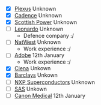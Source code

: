 - [x] [Plexus](https://www.linkedin.com/jobs/view/3779502729/?eBP=CwEAAAGMj2BJUAycuaGw3lptuVYGoyUMkDgPflP0KxSsHJFS4BwzZtvDKXxDhAJ1HGRy5LneTwFXRk9j9waT3caqqo9QWL84SJV5FrLIGR3Z7PYegpbxTy3f2o66_JzIvVRZZdjz3vFPyVtj09CJ5QYQ580LuRLXzqOrmwrdHgKy-ScnAtBhoipaDFjjOX1Hk3cvYV4eAOqiEA-tziSTY3Je3SLUzM_hrO7dcftVp2zatt9leyLHbYs1eRMw9129lKGJUSpH7oe218hFT0nJsjfcfNWOxCQcwiyPqUa-ipsnggAoRPVGlzsTAiz4EVQ1JF7UVHguSM9jDOvb5OhmpD56pwU3EdCltF943oo_u8WmbeTzam3QnZc9XzReFsSvevJg0UR2XYwAE4E&refId=2w7lMLMq6olmSuc21J%2B3fQ%3D%3D&trackingId=AL71ja5BbT39%2Fk9898jGjA%3D%3D&trk=flagship3_search_srp_jobs) Unknown
- [x] [Cadence](https://www.linkedin.com/jobs/view/software-intern-at-cadence-design-systems-3776632188/?utm_campaign=google_jobs_apply&utm_source=google_jobs_apply&utm_medium=organic&originalSubdomain=uk) Unknown
- [x] [Scottish Power](https://www.linkedin.com/jobs/view/3780348341/?eBP=CwEAAAGMj159rCB3ejifMsqbAGQPDQnkZgRQ86qXemDalG_C-hnGTstaTJl8MbhSmrxnAMOwXRzxg_7IGAILyEQF7a-o_3A9wSI906cIA8rt-VtoXgXrgkPMpQHsI03PKyb3jO2UIX8I6un3uU4b0A-oNJk9w0WOlagrFgoOrJsRAteKO_nzX6pe0jdx5_3V7vo65ALBHM2ue6sLoqS68H5csVbzZi7shc2aJXkX6KhaXCzGgPOUa86_zpv43PK_TW_xdSe0miaNF0Dj_AGJxJrib1jwoYqk_gbssITmSjZkgjVwmlgfMO2F9YzyLjdlZWwzwogp4lTpRHy03fTVnKdYdzYPBai0cO8YS5_A02WsbpxM4tguEFzpXyEdWQdkzl3fGLaZGJQV&refId=3owa696D8zgvtuvOaYUhwQ%3D%3D&trackingId=tAc2fj%2FhEPlCO%2BO%2FlBLbEA%3D%3D&trk=flagship3_search_srp_jobs) Unknown
- [ ] [Leonardo](https://www.linkedin.com/jobs/view/3778188995/?eBP=CwEAAAGMj2BEzZxkNDQuv_bJYRh-ASQRsYAKmFr-HZRRojAWMGqBu1LsUk2Nawd7Zyh3zxi18gMgk7SCb24OyISn2RkRbYwZEJ-i3Kw5prUp809oXUtJpmIbW2IjhknwAWvNNJ26S51bKLCGIMmehLTlG1iSrHsVdgDxtJgI4_wD5LJ3Ou3WErXzExpXttBUP2bSVTqRr87EZEUznhgsDHue64gbPYjVF-jHOeXhsFo1460JxDnjQFTtCJBZ4yV5ySiEpMrAPUpiO-Oo5segm80kgT6P-PG-KD8-mTmBKJW-fxWe-zDiFvc5impsoxIPGOgNr77Dwugu3ZVGzZn4l70qkNxZ8e1OtWWJoOkpWFSA4vqnqDuUTqzZ9EvHZQlc2quJjfJ_PnEY&refId=22wrxfMPPbWSbpGzwKMvrg%3D%3D&trackingId=aqjYbRIePs3OuEmJFajNvA%3D%3D&trk=flagship3_search_srp_jobs) Unknown
	- Defence company :/
- [ ] [NatWest](https://jobs.natwestgroup.com/jobs/13295713-software-engineering-internship?bid=370) Unknown
	- Work experience :/
- [ ] [Adobe](https://careers.adobe.com/us/en/job/ADOBUSR139567EXTERNALENUS/2024-Intern-Software-Development-Engineering?utm_medium=phenom-feeds&source=LinkedIn&utm_source=linkedin) 12th January
	- Work experience :/
- [x] [Ciena](https://www.linkedin.com/jobs/view/3771941310/?eBP=CwEAAAGMj2BEzelKeA8_ut1VGudW3KIyuFx1CCb6JQYBCIO55yqJNmCqqmfGoWsb56BOK-f_iWtjRugZieBpaK9_4d22E4IS_dZdk1yHfoC5knScmy7-l6V5lmDYNmo3-wdtZa5ZLGVYcanOmr4rDPFE_PPkrON-eokqAAZ-jlZmlhi_Nuo2Tb_iV0kNzACpFJu7NMOomiTy-lq-WOEy8wXWnIMABMp8V2rVsK-fWnLQxZVjZ2prZs7WwdZs281GLPSBL7zTS-TYEydXqcS72GFPQp0W_yoDv_afh65yB6hX28fzjdrl6V_L5-wtNXuln1CUwcaOyZKRxDRYIasth0wThNPBQHAXWuRgLrRZs7sN9CqyRrKyPT1hGrKV5QRGZP5XPVM&refId=22wrxfMPPbWSbpGzwKMvrg%3D%3D&trackingId=muXR9ZflfN5aGgBzz63ucg%3D%3D&trk=flagship3_search_srp_jobs) Unkown
- [x] [Barclays](https://www.linkedin.com/jobs/view/technology-developer-summer-internship-programme-2024-glasgow-at-barclays-3709990301/?utm_campaign=google_jobs_apply&utm_source=google_jobs_apply&utm_medium=organic&originalSubdomain=uk) Unkown
- [ ] [NXP Superconductors](https://www.linkedin.com/jobs/view/internship-software-engineering-2024-at-nxp-semiconductors-3784395814/?utm_campaign=google_jobs_apply&utm_source=google_jobs_apply&utm_medium=organic&originalSubdomain=uk) Unknown
- [ ] [SAS](https://uk.whatjobs.com/job/Summer-2024-Technical/city-of-glasgow-glasgow/270260006?utm_campaign=google_jobs_apply&utm_source=google_jobs_apply&utm_medium=organic) Unkown
- [ ] [Canon Medical](https://equatecareerhub.org.uk/job/summer-interns-2024-canon-medical/?utm_campaign=google_jobs_apply&utm_source=google_jobs_apply&utm_medium=organic) 12th January
